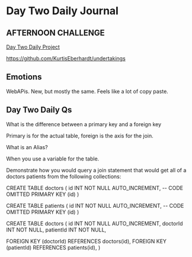 # Day Two Daily Journal

## AFTERNOON CHALLENGE ##

[Day Two Daily Project](https://github.com/KurtisEberhardt/undertakings)

https://github.com/KurtisEberhardt/undertakings

## Emotions

WebAPis. New, but mostly the same. Feels like a lot of copy paste. 

## Day Two Daily Qs

What is the difference between a primary key and a foreign key

Primary is for the actual table, foreign is the axis for the join.

What is an Alias?

When you use a variable for the table.

Demonstrate how you would query a join statement that would get all of a doctors patients from the following collections:

CREATE TABLE doctors (
  id INT NOT NULL AUTO_INCREMENT,
  -- CODE OMITTED
  PRIMARY KEY (id)
)

CREATE TABLE patients (
  id INT NOT NULL AUTO_INCREMENT,
  -- CODE OMITTED
  PRIMARY KEY (id)
)

CREATE TABLE doctors (
  id INT NOT NULL AUTO_INCREMENT,
  doctorId INT NOT NULL,
  patientId INT NOT NULL,

  FOREIGN KEY (doctorId)
    REFERENCES doctors(id),
  FOREIGN KEY (patientId)
    REFERENCES patients(id),
)